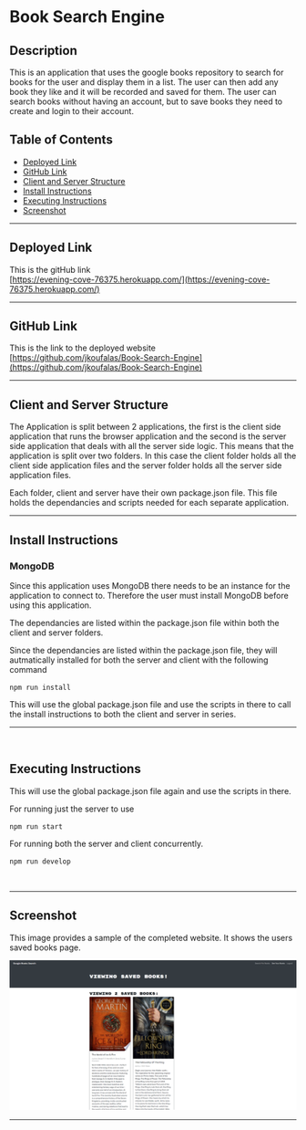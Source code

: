 # Book Search Engine

## Description

This is an application that uses the google books repository to search for books for the user and display them in a list. The user can then add any book they like and it will be recorded and saved for them.
The user can search books without having an account, but to save books they need to create and login to their account.

## Table of Contents

- [Deployed Link](#deployed-link)
- [GitHub Link](#github-link)
- [Client and Server Structure](#client-and-server-structure)
- [Install Instructions](#install-instructions)
- [Executing Instructions](#executing-instructions)
- [Screenshot](#Screenshot)

---

## Deployed Link

This is the gitHub link <br>
[https://evening-cove-76375.herokuapp.com/](https://evening-cove-76375.herokuapp.com/)
<br>

---

## GitHub Link

This is the link to the deployed website <br>
[https://github.com/jkoufalas/Book-Search-Engine](https://github.com/jkoufalas/Book-Search-Engine)
<br>

---

## Client and Server Structure

The Application is split between 2 applications, the first is the client side application that runs the browser application and the second is the server side application that deals with all the server side logic.
This means that the application is split over two folders. In this case the client folder holds all the client side application files and the server folder holds all the server side application files.

Each folder, client and server have their own package.json file. This file holds the dependancies and scripts needed for each separate application.
<br>

---

## Install Instructions

### MongoDB

Since this application uses MongoDB there needs to be an instance for the application to connect to.
Therefore the user must install MongoDB before using this application.

The dependancies are listed within the package.json file within both the client and server folders.

Since the dependancies are listed within the package.json file, they will autmatically installed for both the server and client with the following command

```
npm run install
```

This will use the global package.json file and use the scripts in there to call the install instructions to both the client and server in series.

---

<br>

## Executing Instructions

This will use the global package.json file again and use the scripts in there. <br>

For running just the server to use

```
npm run start
```

For running both the server and client concurrently.

```
npm run develop
```

<br>

---

## Screenshot

This image provides a sample of the completed website. It shows the users saved books page.

![This professional portfolio holds link to all my work that demonstrates my skills.](./assets/screenshot.png)
<br>

---
